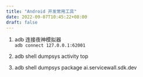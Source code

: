 ```yaml
---
title: "Android 开发常用工具"
date: 2022-09-07T10:45:22+08:00
draft: false
---
```


1. adb 连接夜神模拟器  
`adb connect 127.0.0.1:62001`

2. adb shell dumpsys activity top

3. adb shell dumpsys package ai.servicewall.sdk.dev
